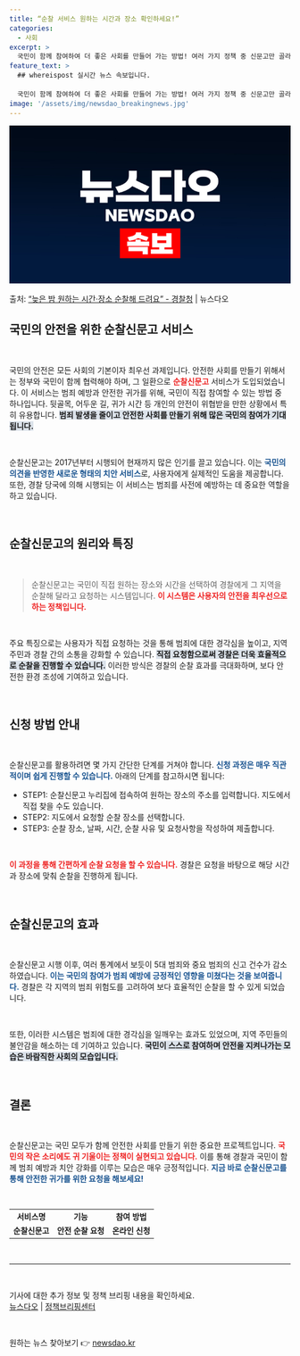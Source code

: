 ```yaml
---
title: “순찰 서비스 원하는 시간과 장소 확인하세요!”
categories:
  - 사회
excerpt: >
  국민이 함께 참여하여 더 좋은 사회를 만들어 가는 방법! 여러 가지 정책 중 신문고만 골라 소개해 드립니다!…
feature_text: >
  ## whereispost 실시간 뉴스 속보입니다.

  국민이 함께 참여하여 더 좋은 사회를 만들어 가는 방법! 여러 가지 정책 중 신문고만 골라 소개해 드립니다!…
image: '/assets/img/newsdao_breakingnews.jpg'
---
```


![뉴스다오 속보](/assets/img/newsdao_breakingnews.jpg)

<p>출처: <a href="https://newsdao.kr/2271" rel="dofollow">“늦은 밤 원하는 시간·장소 순찰해 드려요” - 경찰청</a> | 뉴스다오</p>

<h2 data-ke-size="size26">국민의 안전을 위한 순찰신문고 서비스</h2>

<p data-ke-size="size16">&nbsp;</p>

국민의 안전은 모든 사회의 기본이자 최우선 과제입니다. 안전한 사회를 만들기 위해서는 정부와 국민이 함께 협력해야 하며, 그 일환으로 <b><span style="color: #ee2323;">순찰신문고</span></b> 서비스가 도입되었습니다. 이 서비스는 범죄 예방과 안전한 귀가를 위해, 국민이 직접 참여할 수 있는 방법 중 하나입니다. 뒷골목, 어두운 길, 귀가 시간 등 개인의 안전이 위협받을 만한 상황에서 특히 유용합니다. <b><span style="background-color: #21538527;">범죄 발생을 줄이고 안전한 사회를 만들기 위해 많은 국민의 참여가 기대됩니다.</span></b>

<p data-ke-size="size16">&nbsp;</p>

순찰신문고는 2017년부터 시행되어 현재까지 많은 인기를 끌고 있습니다. 이는 <b><span style="color: #1a5490;">국민의 의견을 반영한 새로운 형태의 치안 서비스</span></b>로, 사용자에게 실제적인 도움을 제공합니다. 또한, 경찰 당국에 의해 시행되는 이 서비스는 범죄를 사전에 예방하는 데 중요한 역할을 하고 있습니다.

<p data-ke-size="size16">&nbsp;</p>

<h2 data-ke-size="size26">순찰신문고의 원리와 특징</h2>

<p data-ke-size="size16">&nbsp;</p>

> 순찰신문고는 국민이 직접 원하는 장소와 시간을 선택하여 경찰에게 그 지역을 순찰해 달라고 요청하는 시스템입니다. <b><span style="color: #ee2323;">이 시스템은 사용자의 안전을 최우선으로 하는 정책입니다.</span></b> 

<p data-ke-size="size16">&nbsp;</p>

주요 특징으로는 사용자가 직접 요청하는 것을 통해 범죄에 대한 경각심을 높이고, 지역주민과 경찰 간의 소통을 강화할 수 있습니다. <b><span style="background-color: #21538527;">직접 요청함으로써 경찰은 더욱 효율적으로 순찰을 진행할 수 있습니다.</span></b> 이러한 방식은 경찰의 순찰 효과를 극대화하며, 보다 안전한 환경 조성에 기여하고 있습니다.

<p data-ke-size="size16">&nbsp;</p>

<h2 data-ke-size="size26">신청 방법 안내</h2>

<p data-ke-size="size16">&nbsp;</p>

순찰신문고를 활용하려면 몇 가지 간단한 단계를 거쳐야 합니다. <b><span style="color: #1a5490;">신청 과정은 매우 직관적이며 쉽게 진행할 수 있습니다.</span></b> 아래의 단계를 참고하시면 됩니다:

- STEP1: 순찰신문고 누리집에 접속하여 원하는 장소의 주소를 입력합니다. 지도에서 직접 찾을 수도 있습니다.
- STEP2: 지도에서 요청할 순찰 장소를 선택합니다.
- STEP3: 순찰 장소, 날짜, 시간, 순찰 사유 및 요청사항을 작성하여 제출합니다.

<p data-ke-size="size16">&nbsp;</p>

<b><span style="color: #ee2323;">이 과정을 통해 간편하게 순찰 요청을 할 수 있습니다.</span></b> 경찰은 요청을 바탕으로 해당 시간과 장소에 맞춰 순찰을 진행하게 됩니다.

<p data-ke-size="size16">&nbsp;</p>

<h2 data-ke-size="size26">순찰신문고의 효과</h2>

<p data-ke-size="size16">&nbsp;</p>

순찰신문고 시행 이후, 여러 통계에서 보듯이 5대 범죄와 중요 범죄의 신고 건수가 감소하였습니다. <b><span style="color: #1a5490;">이는 국민의 참여가 범죄 예방에 긍정적인 영향을 미쳤다는 것을 보여줍니다.</span></b> 경찰은 각 지역의 범죄 위험도를 고려하여 보다 효율적인 순찰을 할 수 있게 되었습니다.

<p data-ke-size="size16">&nbsp;</p>

또한, 이러한 시스템은 범죄에 대한 경각심을 일깨우는 효과도 있었으며, 지역 주민들의 불안감을 해소하는 데 기여하고 있습니다. <b><span style="background-color: #21538527;">국민이 스스로 참여하며 안전을 지켜나가는 모습은 바람직한 사회의 모습입니다.</span></b>

<p data-ke-size="size16">&nbsp;</p>

<h2 data-ke-size="size26">결론</h2>

<p data-ke-size="size16">&nbsp;</p>

순찰신문고는 국민 모두가 함께 안전한 사회를 만들기 위한 중요한 프로젝트입니다. <b><span style="color: #ee2323;">국민의 작은 소리에도 귀 기울이는 정책이 실현되고 있습니다.</span></b> 이를 통해 경찰과 국민이 함께 범죄 예방과 치안 강화를 이루는 모습은 매우 긍정적입니다. <b><span style="color: #1a5490;">지금 바로 순찰신문고를 통해 안전한 귀가를 위한 요청을 해보세요!</span></b> 

<p data-ke-size="size16">&nbsp;</p>

<table style="width: 100%; border-collapse: collapse;">
<tr>
<td style="text-align: center; height: 17px;"><b>서비스명</b></td>
<td style="text-align: center; height: 17px;"><b>기능</b></td>
<td style="text-align: center; height: 17px;"><b>참여 방법</b></td>
</tr>
<tr>
<td style="text-align: center; height: 17px;"><b>순찰신문고</b></td>
<td style="text-align: center; height: 17px;"><b>안전 순찰 요청</b></td>
<td style="text-align: center; height: 17px;"><b>온라인 신청</b></td>
</tr>
</table>

<p data-ke-size="size16">&nbsp;</p>

<hr>

<p data-ke-size="size16">&nbsp;</p>

기사에 대한 추가 정보 및 정책 브리핑 내용을 확인하세요. <br> <a href="https://newsdao.kr/2271">뉴스다오</a> | <a href="https://https://www.korea.kr">정책브리핑센터</a>

<p data-ke-size="size16">&nbsp;</p> 

원하는 뉴스 찾아보기 👉 <a href="https://newsdao.kr" rel="dofollow">newsdao.kr</a>


